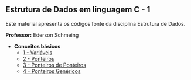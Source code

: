 ## Estrutura de Dados em linguagem C - 1

Este material apresenta os códigos fonte da disciplina Estrutura de Dados. 

**Professor:** Ederson Schmeing

- **Conceitos básicos**
  - [1 - Variáveis](https://github.com/edersonschmeing/estrutura-de-dados-em-c-1/tree/main/variaveis)
  - [2 - Ponteiros](https://github.com/edersonschmeing/estrutura-de-dados-em-c-1/tree/main/ponteiros)
  - [3 - Ponteiros de Ponteiros](https://github.com/edersonschmeing/estrutura-de-dados-em-c-1/tree/main/ponteiros-de-ponteiros)
  - [4 - Ponteiros Genéricos](https://github.com/edersonschmeing/estrutura-de-dados-em-c-1/tree/main/ponteiros-genericos)
  

<!-- - **Funções**

- **Tipos de Alocação de Memória**

- **Structs**

- **TAD - Tipos Abstratos de Dados** -->
